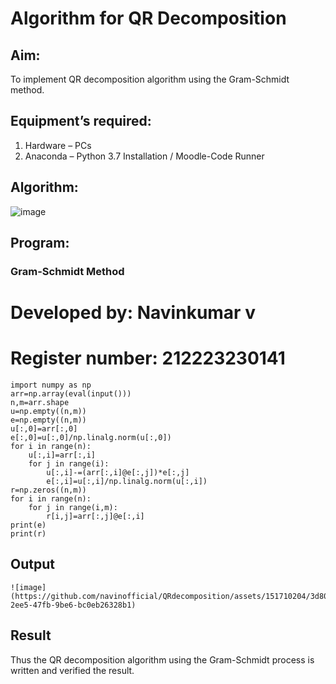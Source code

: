 # Algorithm for QR Decomposition
## Aim:
To implement QR decomposition algorithm using the Gram-Schmidt method.
## Equipment’s required:
1.	Hardware – PCs
2.	Anaconda – Python 3.7 Installation / Moodle-Code Runner
## Algorithm:
![image](https://github.com/navinofficial/QRdecomposition/assets/151710204/8764e625-d5c5-4602-b861-008e74f813cc)
## Program:
### Gram-Schmidt Method
# Developed by: Navinkumar v
# Register number: 212223230141
```
import numpy as np
arr=np.array(eval(input()))
n,m=arr.shape
u=np.empty((n,m))
e=np.empty((n,m))
u[:,0]=arr[:,0]
e[:,0]=u[:,0]/np.linalg.norm(u[:,0])
for i in range(n):
    u[:,i]=arr[:,i]
    for j in range(i):
        u[:,i]-=(arr[:,i]@e[:,j])*e[:,j]
        e[:,i]=u[:,i]/np.linalg.norm(u[:,i])
r=np.zeros((n,m))
for i in range(n):
    for j in range(i,m):
        r[i,j]=arr[:,j]@e[:,i]
print(e)
print(r)
```
## Output
```
![image](https://github.com/navinofficial/QRdecomposition/assets/151710204/3d80d570-2ee5-47fb-9be6-bc0eb26328b1)
```
## Result
Thus the QR decomposition algorithm using the Gram-Schmidt process is written and verified the result.
